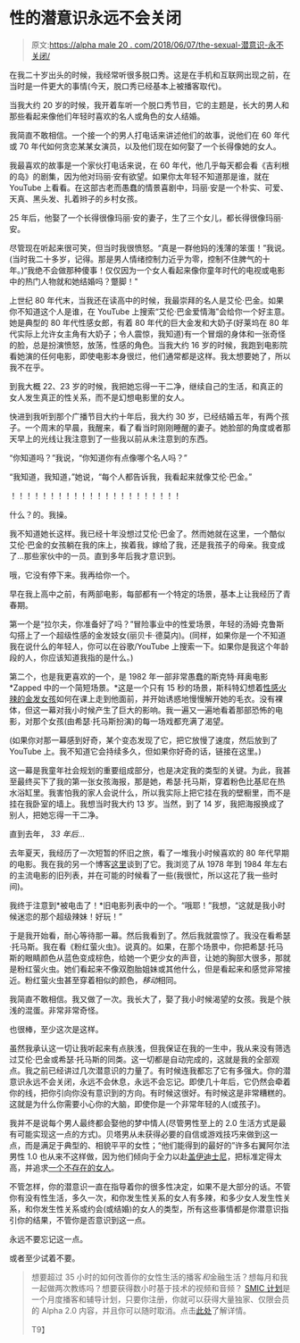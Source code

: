 # 性的潜意识永远不会关闭

> 原文:[https://alpha male 20 . com/2018/06/07/the-sexual-潜意识-永不关闭/](https://alphamale20.com/2018/06/07/the-sexual-subconscious-never-shuts-off/)

在我二十岁出头的时候，我经常听很多脱口秀。这是在手机和互联网出现之前，在当时是一件更大的事情(今天，脱口秀已经基本上被播客取代)。

当我大约 20 岁的时候，我开着车听一个脱口秀节目，它的主题是，长大的男人和那些看起来像他们年轻时喜欢的名人或角色的女人结婚。

我简直不敢相信。一个接一个的男人打电话来讲述他们的故事，说他们在 60 年代或 70 年代如何贪恋某某女演员，以及他们现在如何娶了一个长得像她的女人。

我最喜欢的故事是一个家伙打电话来说，在 60 年代，他几乎每天都会看《吉利根的岛》的剧集，因为他对玛丽·安有欲望。如果你太年轻不知道那是谁，就在 YouTube 上看看。在这部古老而愚蠢的情景喜剧中，玛丽·安是一个朴实、可爱、天真、黑头发、扎着辫子的乡村女孩。

25 年后，他娶了一个长得很像玛丽·安的妻子，生了三个女儿，都长得很像玛丽·安。

尽管现在听起来很可笑，但当时我很愤怒。“真是一群他妈的浅薄的笨蛋！”我说。(当时我二十多岁，记得。那是男人情绪控制力近乎为零，控制不住脾气的十年。)“我绝不会做那种傻事！仅仅因为一个女人看起来像你童年时代的电视或电影中的热门人物就和她结婚吗？蹩脚！"

上世纪 80 年代末，当我还在读高中的时候，我最崇拜的名人是艾伦·巴金。如果你不知道这个人是谁，在 YouTube 上搜索“艾伦·巴金爱情海”会给你一个好主意。她是典型的 80 年代性感女郎，有着 80 年代的巨大金发和大奶子(好莱坞在 80 年代实际上允许女主角有大奶子；令人震惊，我知道)有一个冒烟的身体和一张奇怪的脸，总是扮演愤怒，放荡，性感的角色。当我大约 16 岁的时候，我跑到电影院看她演的任何电影，即使电影本身很烂，他们通常都是这样。我太想要她了，所以我不在乎。

到我大概 22、23 岁的时候，我把她忘得一干二净，继续自己的生活，和真正的女人发生真正的性关系，而不是幻想电影里的女人。

快进到我听到那个广播节目大约十年后，我大约 30 岁，已经结婚五年，有两个孩子。一个周末的早晨，我醒来，看了看当时刚刚睡醒的妻子。她脸部的角度或者那天早上的光线让我注意到了一些我以前从未注意到的东西。

“你知道吗？”我说，“你知道你有点像哪个名人吗？”

“我知道，我知道，”她说，“每个人都告诉我，我看起来就像艾伦·巴金。”

！！！！！！！！！！！！！！！！！！！！！！

什么？的。我操。

我不知道她长这样。我已经十年没想过艾伦·巴金了。然而她就在这里，一个酷似艾伦·巴金的女孩躺在我的床上，挨着我，嫁给了我，还是我孩子的母亲。我变成了…那些家伙中的一员。直到多年后我才意识到。

哦，它没有停下来。我再给你一个。

早在我上高中之前，有两部电影，每部都有一个特定的场景，基本上让我经历了青春期。

第一个是“拉尔夫，你准备好了吗？”冒险事业中的性爱场景，年轻的汤姆·克鲁斯勾搭上了一个超级性感的金发妓女(丽贝卡·德莫内)。(同样，如果你是一个不知道我在说什么的年轻人，你可以在谷歌/YouTube 上搜索一下。如果你是我这个年龄段的人，你应该知道我指的是什么。)

第二个，也是我更喜欢的一个，是 1982 年一部非常愚蠢的斯克特·拜奥电影 *Zapped 中的一个简短场景。*这是一个只有 15 秒的场景，斯科特幻想着[性感火辣的金发女孩](https://blackdragonblog.com/2016/04/04/cant-get-hot-girls/)如何在课上走到他面前，并开始诱惑地慢慢解开她的毛衣。没有裸体，但这一幕对我小时候产生了巨大的影响。我一遍又一遍地看着那部恐怖的电影，对那个女孩(由希瑟·托马斯扮演)的每一场戏都充满了渴望。

(如果你对那一幕感到好奇，某个变态发现了它，把它放慢了速度，然后放到了 YouTube 上。我不知道它会持续多久，但如果你好奇的话，链接在这里。)

这一幕是我童年社会规划的重要组成部分，也是决定我的类型的关键。为此，我甚至最终买下了我的第一张女孩海报，那是她，希瑟·托马斯，穿着粉色比基尼在热水浴缸里。我害怕我的家人会说什么，所以我实际上把它挂在我的壁橱里，而不是挂在我卧室的墙上。我想当时我大约 13 岁。当然，到了 14 岁，我把海报换成了别人，把她忘得一干二净。

直到去年， *33 年后…*

去年夏天，我经历了一次短暂的怀旧之旅，看了一堆我小时候喜欢的 80 年代早期的电影。我在我的另一个博客[这里](http://calebjonesblog.com/1982-best-year-ever-movies/)谈到了它。我浏览了从 1978 年到 1984 年左右的主流电影的旧列表，并在可能的时候看了一些(我很忙，所以这花了我一些时间)。

我终于注意到*被电击了！*旧电影列表中的一个。“哦耶！”我想，“这就是我小时候迷恋的那个超级辣妹！好玩！”

于是我开始看，耐心等待那一幕。然后我看到了。然后我就震惊了。我没在看希瑟·托马斯。我在看《粉红萤火虫》。说真的。如果，在那个场景中，你把希瑟·托马斯的眼睛颜色从蓝色变成棕色，给她一个更少女的声音，让她的胸部大很多，那就是粉红萤火虫。她们看起来不像双胞胎姐妹或其他什么，但是看起来和感觉非常接近。粉红萤火虫甚至穿着相似的颜色，*移动*相同。

我简直不敢相信。我又做了一次。我长大了，娶了我小时候渴望的女孩。我是个肤浅的混蛋。非常非常奇怪。

也很棒，至少这次是这样。

虽然我承认这一切让我听起来有点肤浅，但我保证在我的一生中，我从来没有筛选过艾伦·巴金或希瑟·托马斯的同类。这一切都是自动完成的，这就是我的全部观点。我之前已经讲过几次潜意识的力量了。有时候连我都忘了它有多强大。你的潜意识永远不会关闭，永远不会休息，永远不会忘记。即使几十年后，它仍然会牵着你的线，把你引向你没有意识到的方向。有时候这很好。有时候这是非常糟糕的。这就是为什么你需要小心你的大脑，即使你是一个非常年轻的人(或孩子)。

我并不是说每个男人最终都会娶他的梦中情人(尽管男性至上的 2.0 生活方式是最有可能实现这一点的方式)。贝塔男从未获得必要的自信或游戏技巧来做到这一点，而是满足于典型的、相貌平平的女性；“他们能得到的最好的”许多右翼阿尔法男性 1.0 也从来不这样做，因为他们倾向于全力以赴[盖伊迪士尼](https://blackdragonblog.com/glossary/#guy-disney)，把标准定得太高，并追求[一个不存在的女人](https://blackdragonblog.com/2015/08/31/mens-great-flaw-looking-for-the-unicorn-woman/)。

不管怎样，你的潜意识一直在指导着你的很多性决定，如果不是大部分的话。不管你有没有性生活，多久一次，和你发生性关系的女人有多辣，和多少女人发生性关系，和你发生性关系或约会(或结婚)的女人的类型，所有这些事情都是你潜意识指引你的结果，不管你是否意识到这一点。

永远不要忘记这一点。

或者至少试着不要。

> 想要超过 35 小时的如何改善你的女性生活的播客*和*金融生活？想每月和我一起做两次教练吗？想要获得数小时基于技术的视频和音频？ [SMIC 计划](https://alphamale20.kartra.com/page/vIL17)是一个月度播客和辅导计划，只要你注册，你就可以获得大量独家、仅限会员的 Alpha 2.0 内容，并且你可以随时取消。点击[此处](https://alphamale20.kartra.com/page/vIL17)了解详情。
> 
> T9】